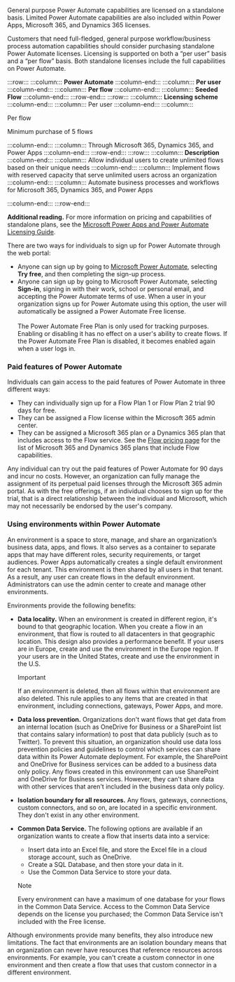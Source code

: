 General purpose Power Automate capabilities are licensed on a standalone basis. Limited Power Automate capabilities are also included within Power Apps, Microsoft 365, and Dynamics 365 licenses.

Customers that need full-fledged, general purpose workflow/business process automation capabilities should consider purchasing standalone Power Automate licenses. Licensing is supported on both a “per user” basis and a “per flow” basis. Both standalone licenses include the full capabilities on Power Automate.

:::row:::
  :::column:::
    **Power Automate**
  :::column-end:::
  :::column:::
    **Per user**
  :::column-end:::
  :::column:::
    **Per flow**
  :::column-end:::
  :::column:::
    **Seeded Flow**
  :::column-end:::
:::row-end:::
:::row:::
  :::column:::
    **Licensing scheme**
  :::column-end:::
  :::column:::
    Per user
  :::column-end:::
  :::column:::
    

Per flow

Minimum purchase of 5 flows


  :::column-end:::
  :::column:::
    Through Microsoft 365, Dynamics 365, and Power Apps
  :::column-end:::
:::row-end:::
:::row:::
  :::column:::
    **Description**
  :::column-end:::
  :::column:::
    Allow individual users to create unlimited flows based on their unique needs
  :::column-end:::
  :::column:::
    Implement flows with reserved capacity that serve unlimited users across an organization
  :::column-end:::
  :::column:::
    Automate business processes and workflows for Microsoft 365, Dynamics 365, and Power Apps

  :::column-end:::
:::row-end:::


**Additional reading.** For more information on pricing and capabilities of standalone plans, see the [Microsoft Power Apps and Power Automate Licensing Guide](https://go.microsoft.com/fwlink/?linkid=2085130?azure-portal=true).<br>

There are two ways for individuals to sign up for Power Automate through the web portal:

 -  Anyone can sign up by going to [Microsoft Power Automate](https://flow.microsoft.com/?azure-portal=true), selecting **Try free**, and then completing the sign-up process.
 -  Anyone can sign up by going to Microsoft Power Automate, selecting **Sign-in**, signing in with their work, school or personal email, and accepting the Power Automate terms of use. When a user in your organization signs up for Power Automate using this option, the user will automatically be assigned a Power Automate Free license.<br>‎<br>‎The Power Automate Free Plan is only used for tracking purposes. Enabling or disabling it has no effect on a user's ability to create flows. If the Power Automate Free Plan is disabled, it becomes enabled again when a user logs in.

### Paid features of Power Automate

Individuals can gain access to the paid features of Power Automate in three different ways:

 -  They can individually sign up for a Flow Plan 1 or Flow Plan 2 trial 90 days for free.
 -  They can be assigned a Flow license within the Microsoft 365 admin center.
 -  They can be assigned a Microsoft 365 plan or a Dynamics 365 plan that includes access to the Flow service. See the [Flow pricing page](https://flow.microsoft.com/pricing/?azure-portal=true) for the list of Microsoft 365 and Dynamics 365 plans that include Flow capabilities.

Any individual can try out the paid features of Power Automate for 90 days and incur no costs. However, an organization can fully manage the assignment of its perpetual paid licenses through the Microsoft 365 admin portal. As with the free offerings, if an individual chooses to sign up for the trial, that is a direct relationship between the individual and Microsoft, which may not necessarily be endorsed by the user's company.

### Using environments within Power Automate

An environment is a space to store, manage, and share an organization’s business data, apps, and flows. It also serves as a container to separate apps that may have different roles, security requirements, or target audiences. Power Apps automatically creates a single default environment for each tenant. This environment is then shared by all users in that tenant. As a result, any user can create flows in the default environment. Administrators can use the admin center to create and manage other environments.

Environments provide the following benefits:

 -  **Data locality.** When an environment is created in different region, it's bound to that geographic location. When you create a flow in an environment, that flow is routed to all datacenters in that geographic location. This design also provides a performance benefit. If your users are in Europe, create and use the environment in the Europe region. If your users are in the United States, create and use the environment in the U.S.

    > [!IMPORTANT]
    > If an environment is deleted, then all flows within that environment are also deleted. This rule applies to any items that are created in that environment, including connections, gateways, Power Apps, and more.

 -  **Data loss prevention.** Organizations don't want flows that get data from an internal location (such as OneDrive for Business or a SharePoint list that contains salary information) to post that data publicly (such as to Twitter). To prevent this situation, an organization should use data loss prevention policies and guidelines to control which services can share data within its Power Automate deployment. For example, the SharePoint and OneDrive for Business services can be added to a business data only policy. Any flows created in this environment can use SharePoint and OneDrive for Business services. However, they can't share data with other services that aren't included in the business data only policy.
 -  **Isolation boundary for all resources.** Any flows, gateways, connections, custom connectors, and so on, are located in a specific environment. They don't exist in any other environment.‎
 -  **Common Data Service.** The following options are available if an organization wants to create a flow that inserts data into a service:
    
     -  Insert data into an Excel file, and store the Excel file in a cloud storage account, such as OneDrive.
     -  Create a SQL Database, and then store your data in it.
     -  Use the Common Data Service to store your data.

    > [!NOTE]
    > Every environment can have a maximum of one database for your flows in the Common Data Service. Access to the Common Data Service depends on the license you purchased; the Common Data Service isn't included with the Free license.

Although environments provide many benefits, they also introduce new limitations. The fact that environments are an isolation boundary means that an organization can never have resources that reference resources across environments. For example, you can't create a custom connector in one environment and then create a flow that uses that custom connector in a different environment.
